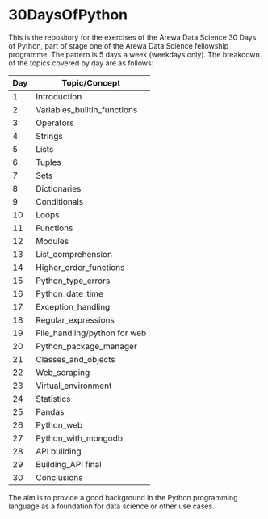 # 30DaysOfPython

This is the repository for the exercises of the Arewa Data Science 30 Days of Python, part of stage one of the Arewa Data Science fellowship programme.
The pattern is 5 days a week (weekdays only).
The breakdown of the topics covered by day are as follows:

|Day|Topic/Concept|
|---|-----|
|1| Introduction|
|2| Variables_builtin_functions|
|3| Operators|
|4| Strings|
|5| Lists|
|6| Tuples|
|7| Sets|
|8| Dictionaries|
|9| Conditionals|
|10| Loops|
|11| Functions|
|12| Modules|
|13| List_comprehension|
|14| Higher_order_functions|
|15| Python_type_errors|
|16| Python_date_time|
|17| Exception_handling|
|18| Regular_expressions|
|19| File_handling/python for web|
|20| Python_package_manager|
|21| Classes_and_objects|
|22| Web_scraping|
|23| Virtual_environment|
|24| Statistics|
|25| Pandas|
|26| Python_web|
|27| Python_with_mongodb|
|28| API building|
|29| Building_API final|
|30| Conclusions|

The aim is to provide a good background in the Python programming language as a foundation for data science or other use cases.
